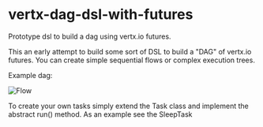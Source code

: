 # vertx-dag-dsl-with-futures
Prototype dsl to build a dag using vertx.io futures.

This an early attempt to build some sort of DSL to build a "DAG" of vertx.io futures. You can create simple sequential flows or complex execution trees.

Example dag:

![Flow](
https://raw.githubusercontent.com/javadevmtl/vertx-dag-dsl-with-futures/master/flow.png)

To create your own tasks simply extend the Task class and implement the abstract run() method. As an example see the SleepTask 
